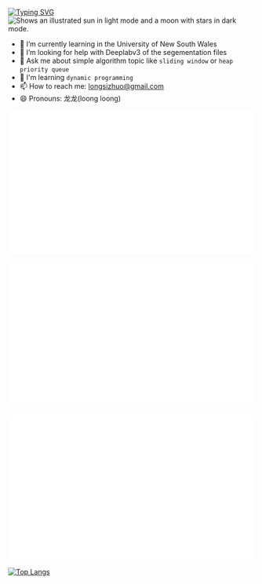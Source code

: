 [![Typing SVG](https://readme-typing-svg.demolab.com?font=Borel&size=40&duration=1000&pause=500&color=F7AD3F&center=true&vCenter=true&width=435&height=100&lines=Hi+there;I'm+Sizhuo+Long;Welcome+to+my+GitHub)](https://git.io/typing-svg)
<picture>
  <source media="(prefers-color-scheme: dark)" srcset="https://user-images.githubusercontent.com/25423296/163456776-7f95b81a-f1ed-45f7-b7ab-8fa810d529fa.png">
  <source media="(prefers-color-scheme: light)" srcset="https://user-images.githubusercontent.com/25423296/163456779-a8556205-d0a5-45e2-ac17-42d089e3c3f8.png">
  <img alt="Shows an illustrated sun in light mode and a moon with stars in dark mode." src="https://user-images.githubusercontent.com/25423296/163456779-a8556205-d0a5-45e2-ac17-42d089e3c3f8.png" width="50">
</picture>

- 🌱 I’m currently learning in the University of New South Wales
- 🤔 I’m looking for help with Deeplabv3 of the segementation files
- 💬 Ask me about simple algorithm topic like `sliding window` or `heap priority queue`
- 🔭 I'm learning `dynamic programming`
- 📫 How to reach me: longsizhuo@gmail.com
- 😄 Pronouns: 龙龙(loong loong)


![](https://raw.githubusercontent.com/longsizhuo/github-stats/master/generated/overview.svg#gh-light-mode-only)
<!--这个语言我觉得不太好看，而且还要去添加secret-->
![](https://raw.githubusercontent.com/longsizhuo/github-stats/master/generated/languages.svg#gh-dark-mode-only)

![](https://raw.githubusercontent.com/longsizhuo/github-stats/master/generated/languages.svg#gh-light-mode-only)

<picture>
<source media = "(prefeers-color-scheme: dark)" srset="https://github-readme-stats-pi-six-25.vercel.app/api?username=longsizhuo" al>
</picture>


<!--
[![Anurag's GitHub stats](https://github-readme-stats-pi-six-25.vercel.app/api?username=longsizhuo)](https://github.com/anuraghazra/github-readme-stats)
-->

[![Top Langs](https://github-readme-stats-pi-six-25.vercel.app/api/top-langs/?username=longsizhuo&count_private=true&layout=donut-vertical&exclude_repo=longsizhuo.github.io,blogs&theme=react)](https://github.com/anuraghazra/github-readme-stats)
